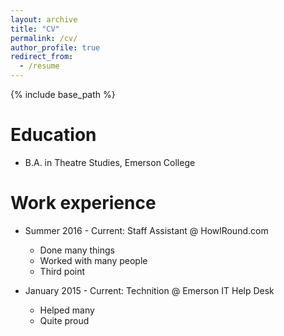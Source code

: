 ```yaml
---
layout: archive
title: "CV"
permalink: /cv/
author_profile: true
redirect_from:
  - /resume
---
```


{% include base_path %}

Education
======
* B.A. in Theatre Studies, Emerson College

Work experience
======
* Summer 2016 - Current: Staff Assistant @ HowlRound.com
  * Done many things
  * Worked with many people
  * Third point

* January 2015 - Current: Technition @ Emerson IT Help Desk
  * Helped many
  * Quite proud
